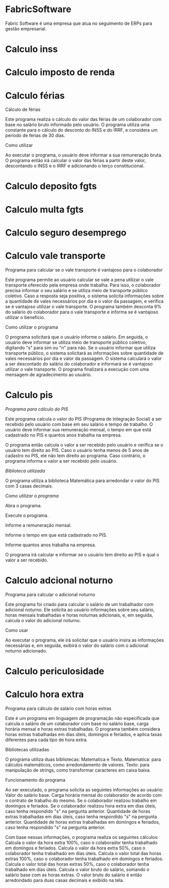 # FabricSoftware
Fabric Software é uma empresa que atua no seguimento de ERPs para gestão empresarial.




# Calculo inss




# Calculo imposto de renda




# Calculo férias

Cálculo de férias

Este programa realiza o cálculo do valor das férias de um colaborador com base no salário bruto informado pelo usuário. O programa utiliza uma constante para o cálculo do desconto do INSS e do IRRF, e considera um período de férias de 30 dias.

Como utilizar

Ao executar o programa, o usuário deve informar a sua remuneração bruta. O programa então irá calcular o valor das férias a partir deste valor, descontando o INSS e o IRRF e adicionando o terço constitucional.


# Calculo deposito fgts




# Calculo multa fgts




# Calculo seguro desemprego




# Calculo vale transporte

Programa para calcular se o vale transporte é vantajoso para o colaborador

Este programa permite ao usuário calcular se vale a pena utilizar o vale transporte oferecido pela empresa onde trabalha. Para isso, o colaborador precisa informar o seu salário e se utiliza meio de transporte público coletivo. Caso a resposta seja positiva, o sistema solicita informações sobre a quantidade de vales necessários por dia e o valor da passagem, e verifica se é vantajoso utilizar o vale transporte.
O programa também desconta 6% do salário do colaborador para o vale transporte e informa se é vantajoso utilizar o benefício.

Como utilizar o programa

O programa solicitará que o usuário informe o salário.
Em seguida, o usuário deve informar se utiliza meio de transporte público coletivo, digitando "s" para sim ou "n" para não.
Se o usuário informar que utiliza transporte público, o sistema solicitará as informações sobre quantidade de vales necessários por dia e valor da passagem.
O sistema calculará o valor a ser descontado do salário do colaborador e informará se é vantajoso utilizar o vale transporte.
O programa finalizará a execução com uma mensagem de agradecimento ao usuário.



# Calculo pis

*Programa para cálculo do PIS*

Este programa calcula o valor do PIS (Programa de Integração Social) a ser recebido pelo usuário com base em seu salário e tempo de trabalho. O usuário deve informar sua remuneração mensal, o tempo em que está cadastrado no PIS e quantos anos trabalha na empresa.

O programa então calcula o valor a ser recebido pelo usuário e verifica se o usuário tem direito ao PIS. Caso o usuário tenha menos de 5 anos de cadastro no PIS, ele não tem direito ao programa. Caso contrário, o programa informa o valor a ser recebido pelo usuário.

*Biblioteca utilizada*

O programa utiliza a biblioteca Matemática para arredondar o valor do PIS com 3 casas decimais.

*Como utilizar o programa*

Abra o programa.

Execute o programa.

Informe a remuneração mensal.

Informe o tempo em que está cadastrado no PIS.

Informe quantos anos trabalha na empresa.

O programa irá calcular e informar se o usuário tem direito ao PIS e qual o valor a ser recebido.

# Calculo adcional noturno

Programa para calcular o adicional noturno

Este programa foi criado para calcular o salário de um trabalhador com adicional noturno. Ele solicita ao usuário informações sobre seu salário, horas mensais trabalhadas e horas noturnas adicionais, e, em seguida, calcula o valor do adicional noturno.

Como usar

Ao executar o programa, ele irá solicitar que o usuário insira as informações necessárias e, em seguida, exibirá o valor do salário com o adicional noturno adicionado.

# Calculo periculosidade




# Calculo hora extra
Programa para cálculo de salário com horas extras

Este é um programa em linguagem de programação não especificada que calcula o salário de um colaborador com base no salário base, carga horária mensal e horas extras trabalhadas. O programa também considera horas extras trabalhadas em dias úteis, domingos e feriados, e aplica taxas diferentes para cada tipo de hora extra.

Bibliotecas utilizadas

O programa utiliza duas bibliotecas: Matematica e Texto.
Matematica: para cálculos matemáticos, como arredondamento de valores.
Texto: para manipulação de strings, como transformar caracteres em caixa baixa.

Funcionamento do programa

Ao ser executado, o programa solicita as seguintes informações ao usuário:
Valor do salário base.
Carga horária mensal do colaborador de acordo com o contrato de trabalho do mesmo.
Se o colaborador realizou trabalho em domingos e feriados.
Se o colaborador realizou hora extra em dias úteis, caso tenha respondido "s" na pergunta anterior.
Quantidade de horas extras trabalhadas em dias úteis, caso tenha respondido "s" na pergunta anterior.
Quantidade de horas extras trabalhadas em domingos e feriados, caso tenha respondido "s" na pergunta anterior.

Com base nessas informações, o programa realiza os seguintes cálculos:
Calcula o valor da hora extra 100%, caso o colaborador tenha trabalhado em domingos e feriados.
Calcula o valor da hora extra 50%, caso o colaborador tenha trabalhado em dias úteis.
Calcula o valor total das horas extras 100%, caso o colaborador tenha trabalhado em domingos e feriados.
Calcula o valor total das horas extras 50%, caso o colaborador tenha trabalhado em dias úteis.
Calcula o valor bruto do salário, somando o salário base com as horas extras.
O valor bruto do salário é então arredondado para duas casas decimais e exibido na tela.

